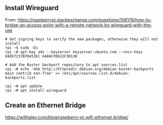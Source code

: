 ## Install Wireguard

From:
https://raspberrypi.stackexchange.com/questions/106176/how-to-bridge-an-access-point-with-a-remote-network-by-wireguard-with-the-use


```
# Get signing keys to verify the new packages, otherwise they will not install
rpi ~$ sudo -Es
rpi ~# apt-key adv --keyserver keyserver.ubuntu.com --recv-keys 04EE7237B7D453EC 648ACFD622F3D138

# Add the Buster backport repository to apt sources.list
rpi ~# echo 'deb http://httpredir.debian.org/debian buster-backports main contrib non-free' >> /etc/apt/sources.list.d/debian-backports.list

rpi ~# apt update
rpi ~# apt install wireguard
```

## Create an Ethernet Bridge

https://willhaley.com/blog/raspberry-pi-wifi-ethernet-bridge/
